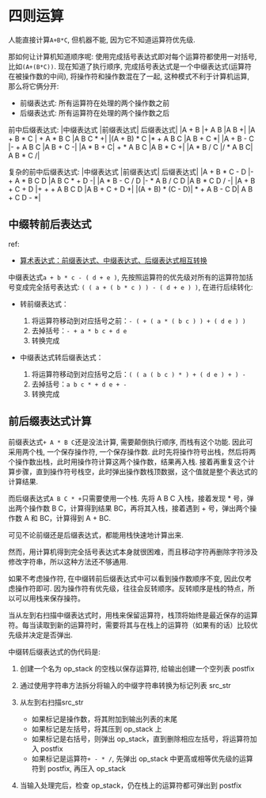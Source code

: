 # 四则运算
人能直接计算`A+B*C`, 但机器不能, 因为它不知道运算符优先级.

那如何让计算机知道顺序呢: 使用完成括号表达式即对每个运算符都使用一对括号, 比如`(A+(B*C))`. 现在知道了执行顺序, 完成括号表达式是一个中缀表达式(运算符在被操作数的中间), 将操作符和操作数混在了一起, 这种模式不利于计算机运算, 那么将它俩分开:
- 前缀表达式: 所有运算符在处理的两个操作数之前
- 后缀表达式: 所有运算符在处理的两个操作数之后

前中后缀表达式:
|中缀表达式 |前缀表达式| 后缀表达式|
|A + B |+ A B |A B +|
|A + B * C | + A * B C |A B C * +|
|(A + B) * C |* + A B C |A B + C *|
|A + B - C |- + A B C |A B + C -|
|A * B + C| + * A B C |A B * C +|
|A * B / C |/ * A B C| A B * C /|

复杂的前中后缀表达式:
|中缀表达式 |前缀表达式| 后缀表达式|
|A + B * C - D |- + A * B C D |A B C * + D -|
|A * B - C / D |- * A B / C D |A B * C D / -|
|A + B + C + D |+ + + A B C D |A B + C + D +|
|(A + B) * (C - D)| * + A B - C D| A B + C D - *|

## 中缀转前后表达式
ref:
- [算术表达式：前缀表达式、中缀表达式、后缀表达式相互转换](https://blog.51cto.com/u_15349906/3715870)

中缀表达式`a + b * c - ( d + e )`, 先按照运算符的优先级对所有的运算符加括号变成完全括号表达式: `( ( a + ( b * c ) ) - ( d + e ) )`,  在进行后续转化:
- 转前缀表达式：

    1. 将运算符移动到对应括号之前：`- ( + ( a * ( b c ) ) + ( d e ) )`
    1. 去掉括号：`- + a * b c + d e`
    1. 转换完成
- 中缀表达式转后缀表达式：

    1. 将运算符移动到对应括号之后：`( ( a ( b c ) * ) + ( d e ) + ) -`
    2. 去掉括号：`a b c * + d e + -`
    3. 转换完成

## 前后缀表达式计算
前缀表达式`+ A * B C`还是没法计算, 需要颠倒执行顺序, 而栈有这个功能. 因此可采用两个栈, 一个保存操作符, 一个保存操作数. 此时先将操作符号出栈，然后将两个操作数出栈，此时用操作符计算这两个操作数，结果再入栈. 接着再重复这个计算步骤，直到操作符号栈空，此时弹出操作数栈顶数据，这个值就是整个表达式的计算结果.

而后缀表达式`A B C * +`只需要使用一个栈. 先将 A B C 入栈，接着发现 * 号，弹出两个操作数 B C，计算得到结果 BC，再将其入栈，接着遇到 + 号，弹出两个操作数 A 和 BC，计算得到 A + BC.

可见不论前缀还是后缀表达式，都能用栈快速地计算出来.

然而，用计算机得到完全括号表达式本身就很困难，而且移动字符再删除字符涉及修改字符串，所以这种方法还不够通用.

如果不考虑操作符, 在中缀转前后缀表达式中可以看到操作数顺序不变, 因此仅考虑操作符即可. 因为操作符有优先级，往往会反转顺序。反转顺序是栈的特点，所以可以用栈来保存操符。

当从左到右扫描中缀表达式时，用栈来保留运算符，栈顶将始终是最近保存的运算符。每当读取到新的运算符时，需要将其与在栈上的运算符（如果有的话）比较优先级并决定是否弹出.

中缀转后缀表达式的伪代码是:
1. 创建一个名为 op_stack 的空栈以保存运算符, 给输出创建一个空列表 postfix
2. 通过使用字符串方法拆分将输入的中缀字符串转换为标记列表 src_str
3. 从左到右扫描src_str

    - 如果标记是操作数，将其附加到输出列表的末尾
    - 如果标记是左括号，将其压到 op_stack 上
    - 如果标记是右括号，则弹出 op_stack，直到删除相应左括号，将运算符加入 postfix
    - 如果标记是运算符`+ - * /`, 先弹出 op_stack 中更高或相等优先级的运算符到 postfix, 再压入 op_stack
4. 当输入处理完后，检查 op_stack，仍在栈上的运算符都可弹出到 postfix
